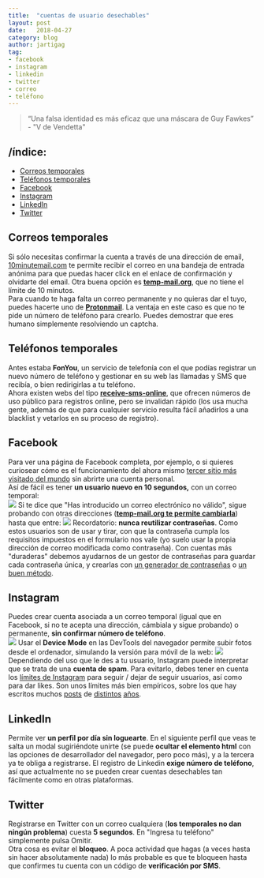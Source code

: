 ```yaml
---
title:  "cuentas de usuario desechables"
layout: post
date:   2018-04-27
category: blog
author: jartigag
tag:
- facebook
- instagram
- linkedin
- twitter
- correo
- teléfono
---
```


> “Una falsa identidad es más eficaz que una máscara de Guy Fawkes” - "V de Vendetta"

## /índice:
- [Correos temporales](#correos-temporales)
- [Teléfonos temporales](#teléfonos-temporales)
- [Facebook](#facebook)
- [Instagram](#instagram)
- [LinkedIn](#linkedin)
- [Twitter](#twitter)

## Correos temporales

Si sólo necesitas confirmar la cuenta a través de una dirección de email, [10minutemail.com](https://10minutemail.com) te permite recibir el correo en una bandeja de entrada anónima para que puedas hacer click en el enlace de confirmación y olvidarte del email. Otra buena opción es [**temp-mail.org**](https://temp-mail.org/es), que no tiene el límite de 10 minutos.  
Para cuando te haga falta un correo permanente y no quieras dar el tuyo, puedes hacerte uno de [**Protonmail**](https://protonmail.com). La ventaja en este caso es que no te pide un número de teléfono para crearlo. Puedes demostrar que eres humano simplemente resolviendo un captcha.

## Teléfonos temporales

Antes estaba **FonYou**, un servicio de telefonía con el que podías registrar un nuevo número de teléfono y gestionar en su web las llamadas y SMS que recibía, o bien redirigirlas a tu teléfono.  
Ahora existen webs del tipo [**receive-sms-online**](http://receive-sms-online.com/), que ofrecen números de uso público para registros online, pero se invalidan rápido (los usa mucha gente, además de que para cualquier servicio resulta fácil añadirlos a una blacklist y vetarlos en su proceso de registro).

## Facebook

Para ver una página de Facebook completa, por ejemplo, o si quieres curiosear cómo es el funcionamiento del ahora mismo [tercer sitio más visitado del mundo](https://www.alexa.com/topsites) sin abrirte una cuenta personal.  
Así de fácil es tener **un usuario nuevo en 10 segundos,** con un correo temporal:  
![]({{site.baseurl}}/assets/images/posts/fb_reg1.png)
Si te dice que "Has introducido un correo electrónico no válido", sigue probando con otras direcciones ([**temp-mail.org te permite cambiarla**](https://temp-mail.org/es/option/change/)) hasta que entre:
![]({{site.baseurl}}/assets/images/posts/fb_reg2.png)
Recordatorio: **nunca reutilizar contraseñas**. Como estos usuarios son de usar y tirar, con que la contraseña cumpla los requisitos impuestos en el formulario nos vale (yo suelo usar la propia dirección de correo modificada como contraseña). Con cuentas más "duraderas" debemos ayudarnos de un gestor de contraseñas para guardar cada contraseña única, y crearlas con [un generador de contraseñas](https://jartigag.github.io/PassGen) o [un buen método](https://www.schneier.com/blog/archives/2014/03/choosing_secure_1.html).

## Instagram

Puedes crear cuenta asociada a un correo temporal (igual que en Facebook, si no te acepta una dirección, cámbiala y sigue probando) o permanente, **sin confirmar número de teléfono**.  
![]({{site.baseurl}}/assets/images/posts/ig_reg1.png)
Usar el **Device Mode** en las DevTools del navegador permite subir fotos desde el ordenador, simulando la versión para móvil de la web:
![]({{site.baseurl}}/assets/images/posts/ig_reg2.png)
Dependiendo del uso que le des a tu usuario, Instagram puede interpretar que se trata de una **cuenta de spam**. Para evitarlo, debes tener en cuenta los [límites de Instagram](https://www.quora.com/What-are-the-limits-of-follow-and-unfollow-on-instagram-per-hour) para seguir / dejar de seguir usuarios, así como para dar likes. Son unos límites más bien empíricos, sobre los que hay escritos muchos [posts](https://elfsight.com/blog/2016/12/instagram-restrictions-limits-likes-followers-comments/) de [distintos](https://www.androidtipster.com/instagram-follow-limit-per-day/) [años](https://www.androidtipster.com/instagram-limits/).

## LinkedIn

Permite ver **un perfil por día sin loguearte**. En el siguiente perfil que veas te salta un modal sugiriéndote unirte (se puede **ocultar el elemento html** con las opciones de desarrollador del navegador, pero poco más), y a la tercera ya te obliga a registrarse. El registro de Linkedin **exige número de teléfono**, así que actualmente no se pueden crear cuentas desechables tan fácilmente como en otras plataformas.

## Twitter

Registrarse en Twitter con un correo cualquiera (**los temporales no dan ningún problema**) cuesta **5 segundos**. En "Ingresa tu teléfono" simplemente pulsa Omitir.  
Otra cosa es evitar el **bloqueo**. A poca actividad que hagas (a veces hasta sin hacer absolutamente nada) lo más probable es que te bloqueen hasta que confirmes tu cuenta con un código de **verificación por SMS**.
